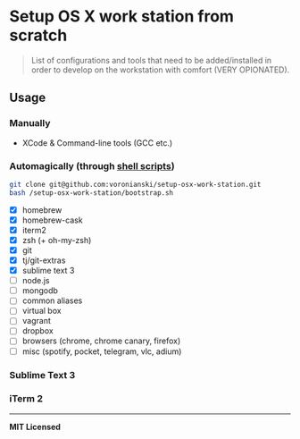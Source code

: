 # Setup OS X work station from scratch

> List of configurations and tools that need to be added/installed in order to develop on the workstation with comfort (VERY OPIONATED).

## Usage

### Manually 

- XCode & Command-line tools (GCC etc.)

### Automagically (through [shell scripts]())

```bash
git clone git@github.com:voronianski/setup-osx-work-station.git
bash /setup-osx-work-station/bootstrap.sh
```

- [x] homebrew
- [x] homebrew-cask
- [x] iterm2
- [x] zsh (+ oh-my-zsh)
- [x] git
- [x] tj/git-extras
- [x] sublime text 3
- [ ] node.js
- [ ] mongodb
- [ ] common aliases
- [ ] virtual box
- [ ] vagrant
- [ ] dropbox
- [ ] browsers (chrome, chrome canary, firefox)
- [ ] misc (spotify, pocket, telegram, vlc, adium)

### Sublime Text 3

### iTerm 2

---

**MIT Licensed**

